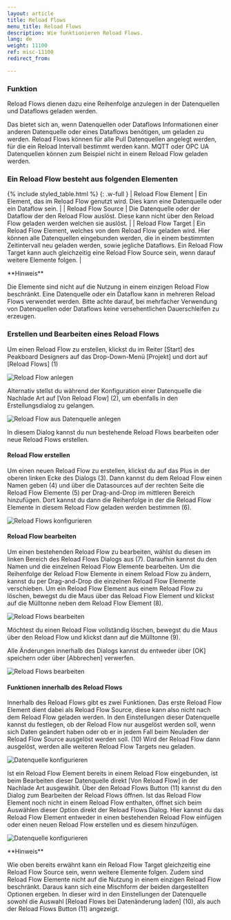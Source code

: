```yaml
---
layout: article
title: Reload Flows
menu_title: Reload Flows
description: Wie funktionieren Reload Flows.
lang: de
weight: 11100
ref: misc-11100
redirect_from:

---
```

### Funktion

Reload Flows dienen dazu eine Reihenfolge anzulegen in der Datenquellen und Dataflows geladen werden. 

Das bietet sich an, wenn Datenquellen oder Dataflows Informationen einer anderen Datenquelle oder eines Dataflows benötigen, um geladen zu werden. 
Reload Flows können für alle Pull Datenquellen angelegt werden, für die ein Reload Intervall bestimmt werden kann. 
MQTT oder OPC UA Datenquellen können zum Beispiel nicht in einem Reload Flow geladen werden.

### Ein Reload Flow besteht aus folgenden Elementen

{% include styled_table.html %}
{: .w-full }
| Reload Flow Element      | Ein Element, das im Reload Flow genutzt wird. Dies kann eine Datenquelle oder ein Dataflow sein. |
| Reload Flow Source       | Die Datenquelle oder der Dataflow der den Reload Flow auslöst. Diese kann nicht über den Reload Flow geladen werden welchen sie auslöst. |
| Reload Flow Target       | Ein Reload Flow Element, welches von dem Reload Flow geladen wird. Hier können alle Datenquellen eingebunden werden, die in einem bestimmten Zeitintervall neu geladen werden, sowie jegliche Dataflows. Ein Reload Flow Target kann auch gleichzeitig eine Reload Flow Source sein, wenn darauf weitere Elemente folgen. |

<div class="box-tip" markdown="1">**Hinweis**

Die Elemente sind nicht auf die Nutzung in einem einzigen Reload Flow beschränkt.
Eine Datenquelle oder ein Dataflow kann in mehreren Reload Flows verwendet werden.
Bitte achte darauf, bei mehrfacher Verwendung von Datenquellen oder Dataflows keine versehentlichen Dauerschleifen zu erzeugen.
</div>

### Erstellen und Bearbeiten eines Reload Flows

Um einen Reload Flow zu erstellen, klickst du im Reiter [Start] des Peakboard Designers auf das Drop-Down-Menü [Projekt] und dort auf [Reload Flows] (1)

![Reload Flow anlegen](/assets/images/misc/Reload_Flows/de_reloadflow-add.png)

Alternativ stellst du während der Konfiguration einer Datenquelle die Nachlade Art auf [Von Reload Flow] (2), um ebenfalls in den Erstellungsdialog zu gelangen.

![Reload Flow aus Datenquelle anlegen](/assets/images/misc/Reload_Flows/de_reloadflow-add02.png)

In diesem Dialog kannst du nun bestehende Reload Flows bearbeiten oder neue Reload Flows erstellen.


#### Reload Flow erstellen
Um einen neuen Reload Flow zu erstellen, klickst du auf das Plus in der oberen linken Ecke des Dialogs (3).
Dann kannst du dem Reload Flow einen Namen geben (4) und über die Datasources auf der rechten Seite die Reload Flow Elemente (5) per Drag-and-Drop im mittleren Bereich hinzufügen. 
Dort kannst du dann die Reihenfolge in der die Reload Flow Elemente in diesem Reload Flow geladen werden bestimmen (6).

![Reload Flows konfigurieren](/assets/images/misc/Reload_Flows/de_reloadflow-config.png)


#### Reload Flow bearbeiten
Um einen bestehenden Reload Flow zu bearbeiten, wählst du diesen im linken Bereich des Reload Flows Dialogs aus (7). 
Daraufhin kannst du den Namen und die einzelnen Reload Flow Elemente bearbeiten.
Um die Reihenfolge der Reload Flow Elemente in einem Reload Flow zu ändern, kannst du per Drag-and-Drop die einzelnen Reload Flow Elemente verschieben. 
Um ein Reload Flow Element aus einem Reload Flow zu löschen, bewegst du die Maus über das Reload Flow Element und klickst auf die Mülltonne neben dem Reload Flow Element (8).

![Reload Flows bearbeiten](/assets/images/misc/Reload_Flows/de_reloadflow-config02.png)

Möchtest du einen Reload Flow vollständig löschen, bewegst du die Maus über den Reload Flow und klickst dann auf die Mülltonne (9).

Alle Änderungen innerhalb des Dialogs kannst du entweder über [OK] speichern oder über [Abbrechen] verwerfen.

![Reload Flows bearbeiten](/assets/images/misc/Reload_Flows/de_reloadflow-config03.png)


#### Funktionen innerhalb des Reload Flows
Innerhalb des Reload Flows gibt es zwei Funktionen. 
Das erste Reload Flow Element dient dabei als Reload Flow Source, diese kann also nicht nach dem Reload Flow geladen werden. 
In den Einstellungen dieser Datenquelle kannst du festlegen, ob der Reload Flow nur ausgelöst werden soll, wenn sich Daten geändert haben oder ob er in jedem Fall beim Neuladen der Reload Flow Source ausgelöst werden soll. (10)
Wird der Reload Flow dann ausgelöst, werden alle weiteren Reload Flow Targets neu geladen.

![Datenquelle konfigurieren](/assets/images/misc/Reload_Flows/de_reloadflow-datasource01.png)

Ist ein Reload Flow Element bereits in einem Reload Flow eingebunden, ist beim Bearbeiten dieser Datenquelle direkt [Von Reload Flow] in der Nachlade Art ausgewählt.
Über den Reload Flows Button (11) kannst du den Dialog zum Bearbeiten der Reload Flows öffnen.
Ist das Reload Flow Element noch nicht in einem Reload Flow enthalten, öffnet sich beim Auswählen dieser Option direkt der Reload Flows Dialog.
Hier kannst du das Reload Flow Element entweder in einen bestehenden Reload Flow einfügen oder einen neuen Reload Flow erstellen und es diesem hinzufügen.

![Datenquelle konfigurieren](/assets/images/misc/Reload_Flows/de_reloadflow-datasource02.png)

<div class="box-tip" markdown="1">**Hinweis**

Wie oben bereits erwähnt kann ein Reload Flow Target gleichzeitig eine Reload Flow Source sein, wenn weitere Elemente folgen.
Zudem sind Reload Flow Elemente nicht auf die Nutzung in einem einzigen Reload Flow beschränkt.
Daraus kann sich eine Mischform der beiden dargestellten Optionen ergeben.
In dieser wird in den Einstellungen der Datenquelle sowohl die Auswahl [Reload Flows bei Datenänderung laden] (10), als auch der Reload Flows Button (11) angezeigt.
</div>